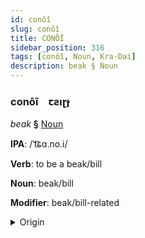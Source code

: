 ```yaml
---
id: conôî
slug: conôî
title: CONÔÎ
sidebar_position: 316
tags: [conôî, Noun, Kra-Dai]
description: beak § Noun
---
```


### conôî&emsp;<span kind="abugida">ꞇƨıɽɟ</span>

*beak* **§** [Noun](../../tags/Noun)

**IPA**: /ˈt͡ɕɑ.no.i/

**Verb**: to be a beak/bill

**Noun**: beak/bill

**Modifier**: beak/bill-related

<details>
    <summary>Origin</summary>
    Thai จะงอย jà-ngɔɔi /t͡ɕa˨˩.ŋɔːj˧/<br/>
    <em>Kra-Dai Language Family</em>
</details>
